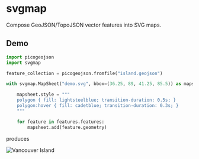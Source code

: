 # svgmap

Compose GeoJSON/TopoJSON vector features into SVG maps.

## Demo

```python
import picogeojson
import svgmap

feature_collection = picogeojson.fromfile("island.geojson")

with svgmap.MapSheet("demo.svg", bbox=(36.25, 89, 41.25, 85.5)) as mapsheet:

    mapsheet.style = """
    polygon { fill: lightsteelblue; transition-duration: 0.5s; }
    polygon:hover { fill: cadetblue; transition-duration: 0.3s; }
    """

    for feature in features.features:
        mapsheet.add(feature.geometry)
```
produces

![Vancouver Island](https://cdn.rawgit.com/njwilson23/svgmap/master/doc/demo.svg)

